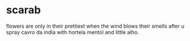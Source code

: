 # scarab
flowers are only in their prettiest when the wind blows their smells after u spray cavro da india with hortela mentol and little alho.
